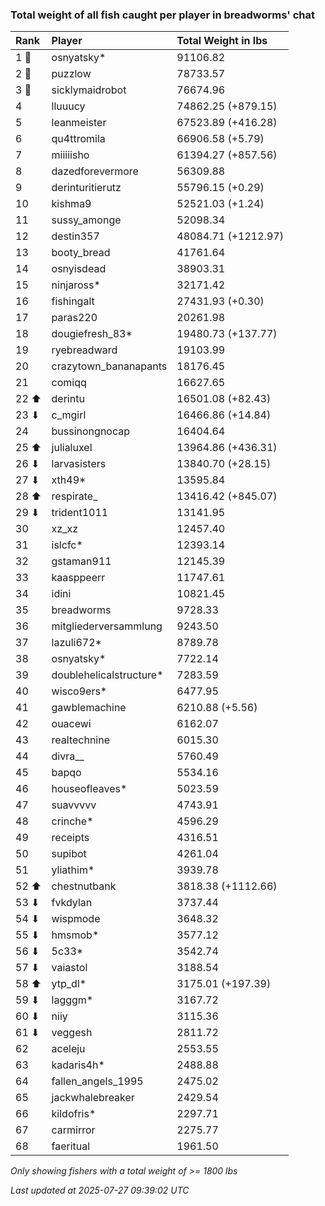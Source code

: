 ### Total weight of all fish caught per player in breadworms' chat

| Rank  | Player                  | Total Weight in lbs |
|:------|:------------------------|:--------------------|
| 1 🥇  | osnyatsky*              | 91106.82            |
| 2 🥈  | puzzlow                 | 78733.57            |
| 3 🥉  | sicklymaidrobot         | 76674.96            |
| 4     | lluuucy                 | 74862.25 (+879.15)  |
| 5     | leanmeister             | 67523.89 (+416.28)  |
| 6     | qu4ttromila             | 66906.58 (+5.79)    |
| 7     | miiiiisho               | 61394.27 (+857.56)  |
| 8     | dazedforevermore        | 56309.88            |
| 9     | derinturitierutz        | 55796.15 (+0.29)    |
| 10    | kishma9                 | 52521.03 (+1.24)    |
| 11    | sussy_amonge            | 52098.34            |
| 12    | destin357               | 48084.71 (+1212.97) |
| 13    | booty_bread             | 41761.64            |
| 14    | osnyisdead              | 38903.31            |
| 15    | ninjaross*              | 32171.42            |
| 16    | fishingalt              | 27431.93 (+0.30)    |
| 17    | paras220                | 20261.98            |
| 18    | dougiefresh_83*         | 19480.73 (+137.77)  |
| 19    | ryebreadward            | 19103.99            |
| 20    | crazytown_bananapants   | 18176.45            |
| 21    | comiqq                  | 16627.65            |
| 22 ⬆  | derintu                 | 16501.08 (+82.43)   |
| 23 ⬇  | c_mgirl                 | 16466.86 (+14.84)   |
| 24    | bussinongnocap          | 16404.64            |
| 25 ⬆  | julialuxel              | 13964.86 (+436.31)  |
| 26 ⬇  | larvasisters            | 13840.70 (+28.15)   |
| 27 ⬇  | xth49*                  | 13595.84            |
| 28 ⬆  | respirate_              | 13416.42 (+845.07)  |
| 29 ⬇  | trident1011             | 13141.95            |
| 30    | xz_xz                   | 12457.40            |
| 31    | islcfc*                 | 12393.14            |
| 32    | gstaman911              | 12145.39            |
| 33    | kaasppeerr              | 11747.61            |
| 34    | idini                   | 10821.45            |
| 35    | breadworms              | 9728.33             |
| 36    | mitgliederversammlung   | 9243.50             |
| 37    | lazuli672*              | 8789.78             |
| 38    | osnyatsky*              | 7722.14             |
| 39    | doublehelicalstructure* | 7283.59             |
| 40    | wisco9ers*              | 6477.95             |
| 41    | gawblemachine           | 6210.88 (+5.56)     |
| 42    | ouacewi                 | 6162.07             |
| 43    | realtechnine            | 6015.30             |
| 44    | divra__                 | 5760.49             |
| 45    | bapqo                   | 5534.16             |
| 46    | houseofleaves*          | 5023.59             |
| 47    | suavvvvv                | 4743.91             |
| 48    | crinche*                | 4596.29             |
| 49    | receipts                | 4316.51             |
| 50    | supibot                 | 4261.04             |
| 51    | yliathim*               | 3939.78             |
| 52 ⬆  | chestnutbank            | 3818.38 (+1112.66)  |
| 53 ⬇  | fvkdylan                | 3737.44             |
| 54 ⬇  | wispmode                | 3648.32             |
| 55 ⬇  | hmsmob*                 | 3577.12             |
| 56 ⬇  | 5c33*                   | 3542.74             |
| 57 ⬇  | vaiastol                | 3188.54             |
| 58 ⬆  | ytp_dl*                 | 3175.01 (+197.39)   |
| 59 ⬇  | lagggm*                 | 3167.72             |
| 60 ⬇  | niiy                    | 3115.36             |
| 61 ⬇  | veggesh                 | 2811.72             |
| 62    | aceleju                 | 2553.55             |
| 63    | kadaris4h*              | 2488.88             |
| 64    | fallen_angels_1995      | 2475.02             |
| 65    | jackwhalebreaker        | 2429.54             |
| 66    | kildofris*              | 2297.71             |
| 67    | carmirror               | 2275.77             |
| 68    | faeritual               | 1961.50             |

_Only showing fishers with a total weight of >= 1800 lbs_

_Last updated at 2025-07-27 09:39:02 UTC_